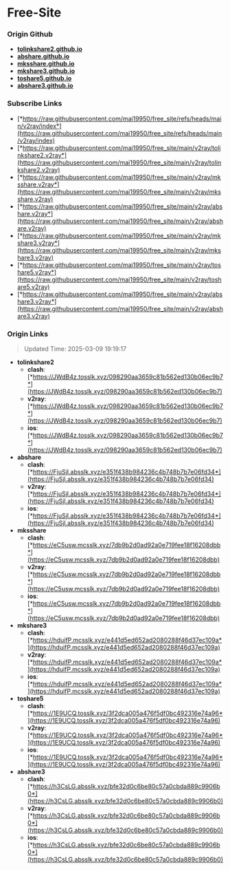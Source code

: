 # Free-Site

### Origin Github

- [**tolinkshare2.github.io**](https://github.com/tolinkshare2/tolinkshare2.github.io)
- [**abshare.github.io**](https://github.com/abshare/abshare.github.io)
- [**mksshare.github.io**](https://github.com/mksshare/mksshare.github.io)
- [**mkshare3.github.io**](https://github.com/mkshare3/mkshare3.github.io)
- [**toshare5.github.io**](https://github.com/toshare5/toshare5.github.io)
- [**abshare3.github.io**](https://github.com/abshare3/abshare3.github.io)

### Subscribe Links

- [*https://raw.githubusercontent.com/mai19950/free_site/refs/heads/main/v2ray/index*](https://raw.githubusercontent.com/mai19950/free_site/refs/heads/main/v2ray/index)
- [*https://raw.githubusercontent.com/mai19950/free_site/main/v2ray/tolinkshare2.v2ray*](https://raw.githubusercontent.com/mai19950/free_site/main/v2ray/tolinkshare2.v2ray)
- [*https://raw.githubusercontent.com/mai19950/free_site/main/v2ray/mksshare.v2ray*](https://raw.githubusercontent.com/mai19950/free_site/main/v2ray/mksshare.v2ray)
- [*https://raw.githubusercontent.com/mai19950/free_site/main/v2ray/abshare.v2ray*](https://raw.githubusercontent.com/mai19950/free_site/main/v2ray/abshare.v2ray)
- [*https://raw.githubusercontent.com/mai19950/free_site/main/v2ray/mkshare3.v2ray*](https://raw.githubusercontent.com/mai19950/free_site/main/v2ray/mkshare3.v2ray)
- [*https://raw.githubusercontent.com/mai19950/free_site/main/v2ray/toshare5.v2ray*](https://raw.githubusercontent.com/mai19950/free_site/main/v2ray/toshare5.v2ray)
- [*https://raw.githubusercontent.com/mai19950/free_site/main/v2ray/abshare3.v2ray*](https://raw.githubusercontent.com/mai19950/free_site/main/v2ray/abshare3.v2ray)

### Origin Links

> Updated Time: 2025-03-09 19:19:17

- **tolinkshare2**
  - **clash**: [*https://JWdB4z.tosslk.xyz/098290aa3659c81b562ed130b06ec9b7*](https://JWdB4z.tosslk.xyz/098290aa3659c81b562ed130b06ec9b7)
  - **v2ray**: [*https://JWdB4z.tosslk.xyz/098290aa3659c81b562ed130b06ec9b7*](https://JWdB4z.tosslk.xyz/098290aa3659c81b562ed130b06ec9b7)
  - **ios**: [*https://JWdB4z.tosslk.xyz/098290aa3659c81b562ed130b06ec9b7*](https://JWdB4z.tosslk.xyz/098290aa3659c81b562ed130b06ec9b7)
- **abshare**
  - **clash**: [*https://FjuSjI.absslk.xyz/e351f438b984236c4b748b7b7e06fd34*](https://FjuSjI.absslk.xyz/e351f438b984236c4b748b7b7e06fd34)
  - **v2ray**: [*https://FjuSjI.absslk.xyz/e351f438b984236c4b748b7b7e06fd34*](https://FjuSjI.absslk.xyz/e351f438b984236c4b748b7b7e06fd34)
  - **ios**: [*https://FjuSjI.absslk.xyz/e351f438b984236c4b748b7b7e06fd34*](https://FjuSjI.absslk.xyz/e351f438b984236c4b748b7b7e06fd34)
- **mksshare**
  - **clash**: [*https://eC5usw.mcsslk.xyz/7db9b2d0ad92a0e719fee18f16208dbb*](https://eC5usw.mcsslk.xyz/7db9b2d0ad92a0e719fee18f16208dbb)
  - **v2ray**: [*https://eC5usw.mcsslk.xyz/7db9b2d0ad92a0e719fee18f16208dbb*](https://eC5usw.mcsslk.xyz/7db9b2d0ad92a0e719fee18f16208dbb)
  - **ios**: [*https://eC5usw.mcsslk.xyz/7db9b2d0ad92a0e719fee18f16208dbb*](https://eC5usw.mcsslk.xyz/7db9b2d0ad92a0e719fee18f16208dbb)
- **mkshare3**
  - **clash**: [*https://hduifP.mcsslk.xyz/e441d5ed652ad2080288f46d37ec109a*](https://hduifP.mcsslk.xyz/e441d5ed652ad2080288f46d37ec109a)
  - **v2ray**: [*https://hduifP.mcsslk.xyz/e441d5ed652ad2080288f46d37ec109a*](https://hduifP.mcsslk.xyz/e441d5ed652ad2080288f46d37ec109a)
  - **ios**: [*https://hduifP.mcsslk.xyz/e441d5ed652ad2080288f46d37ec109a*](https://hduifP.mcsslk.xyz/e441d5ed652ad2080288f46d37ec109a)
- **toshare5**
  - **clash**: [*https://1E9UCQ.tosslk.xyz/3f2dca005a476f5df0bc492316e74a96*](https://1E9UCQ.tosslk.xyz/3f2dca005a476f5df0bc492316e74a96)
  - **v2ray**: [*https://1E9UCQ.tosslk.xyz/3f2dca005a476f5df0bc492316e74a96*](https://1E9UCQ.tosslk.xyz/3f2dca005a476f5df0bc492316e74a96)
  - **ios**: [*https://1E9UCQ.tosslk.xyz/3f2dca005a476f5df0bc492316e74a96*](https://1E9UCQ.tosslk.xyz/3f2dca005a476f5df0bc492316e74a96)
- **abshare3**
  - **clash**: [*https://h3CsLG.absslk.xyz/bfe32d0c6be80c57a0cbda889c9906b0*](https://h3CsLG.absslk.xyz/bfe32d0c6be80c57a0cbda889c9906b0)
  - **v2ray**: [*https://h3CsLG.absslk.xyz/bfe32d0c6be80c57a0cbda889c9906b0*](https://h3CsLG.absslk.xyz/bfe32d0c6be80c57a0cbda889c9906b0)
  - **ios**: [*https://h3CsLG.absslk.xyz/bfe32d0c6be80c57a0cbda889c9906b0*](https://h3CsLG.absslk.xyz/bfe32d0c6be80c57a0cbda889c9906b0)
